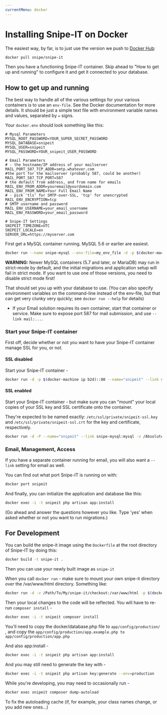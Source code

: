 ```yaml
---
currentMenu: docker
---
```


# Installing Snipe-IT on Docker

The easiest way, by far, is to just use the version we push to [Docker Hub](https://hub.docker.com/r/snipe/snipe-it/):

```sh
docker pull snipe/snipe-it
```

Then you have a functioning Snipe-IT container. Skip ahead to "How to get up and
running" to configure it and get it connected to your database.

## How to get up and running

The best way to handle all of the various settings for your various containers is to use an `env-file`.
See the Docker documentation for more details. It should be just a simple text file with environment
variable names and values, separated by ```=``` signs.

Your `docker.env` should look something like this:

```env
# Mysql Parameters
MYSQL_ROOT_PASSWORD=YOUR_SUPER_SECRET_PASSWORD
MYSQL_DATABASE=snipeit
MYSQL_USER=snipeit
MYSQL_PASSWORD=YOUR_snipeit_USER_PASSWORD

# Email Parameters
# - the hostname/IP address of your mailserver
MAIL_PORT_587_TCP_ADDR=smtp.whatever.com
#the port for the mailserver (probably 587, could be another)
MAIL_PORT_587_TCP_PORT=587
# the default from address, and from name for emails
MAIL_ENV_FROM_ADDR=youremail@yourdomain.com
MAIL_ENV_FROM_NAME=Your Full Email Name
# - pick 'tls' for SMTP-over-SSL, 'tcp' for unencrypted
MAIL_ENV_ENCRYPTION=tcp
# SMTP username and password
MAIL_ENV_USERNAME=your_email_username
MAIL_ENV_PASSWORD=your_email_password

# Snipe-IT Settings
SNIPEIT_TIMEZONE=UTC
SNIPEIT_LOCALE=en
SERVER_URL=https://myserver.com
```
First get a MySQL container running. MySQL 5.6 or earlier are easiest.

```sh
docker run --name snipe-mysql --env-file=my_env_file -d -p $(docker-machine ip b2d)::3306 mysql:5.6
```

**WARNING:** Newer MySQL containers (5.7 and later, or MariaDB) may run in strict-mode by default, and the initial migrations and application setup will fail in strict mode. If you want to use one of those versions, you need to disable strict mode first!

That should set you up with your database to use. (You can also specify environment variables on the command-line instead of the env-file, but that can get very clunky very quickly; see ```docker run --help``` for details)

* If your Email solution requires its own container, start that container or service. Make sure to expose port 587 for mail submission, and use ```--link mail:...```.

### Start your Snipe-IT container

First off, decide whether or not you want to have your Snipe-IT container manage SSL for you, or not.

#### SSL disabled

Start your Snipe-IT container -
```sh
docker run -d -p $(docker-machine ip b2d)::80 --name="snipeit" --link snipe-mysql:mysql --env-file=my_env_file snipe-it
```

#### SSL enabled
Start your Snipe-IT container - but make sure you can "mount" your local copies of your SSL key and SSL certificate onto the container.

They're expected to be named exactly: `/etc/ssl/private/snipeit-ssl.key` and `/etc/ssl/private/snipeit-ssl.crt` for the key and certificate, respectively.

```sh
docker run -d -P --name="snipeit" --link snipe-mysql:mysql -v /Absolute/Path/To/Your/SSL_Cert_directory:/etc/ssl/private --env-file=my_env_file snipe-it
```

### Email, Management, Access

If you have a separate container running for email, you will also want a ```--link``` setting for email as well.

You can find out what port Snipe-IT is running on with:

```sh
docker port snipeit
```

And finally, you can initialize the application and database like this:

```sh
docker exec -i -t snipeit php artisan app:install
```

(Go ahead and answer the questions however you like. Type 'yes' when asked whether or not you want to run migrations.)

## For Development

You can build the snipe-it image using the ```Dockerfile``` at the root directory of Snipe-IT by doing this:

```sh
docker build -t snipe-it .
```

Then you can use your newly built image as ```snipe-it```


When you call ```docker run``` - make sure to mount your own snipe-it directory *over* the /var/www/html directory. Something like:

```sh
docker run -d -v /Path/To/My/snipe-it/checkout:/var/www/html -p $(docker-machine ip b2d)::80  --name="snipeit" --link mysql:mysql snipeit
```

Then your local changes to the code will be reflected. You will have to re-run ```composer install``` -

```sh
docker exec -i -t snipeit composer install
```

You'll need to copy the docker/database.php file to ```app/config/production/``` , and copy the ```app/config/production/app.example.php to app/config/production/app.php```

And also app:install -

```sh
docker exec -i -t snipeit php artisan app:install
```

And you may still need to generate the key with -

```sh
docker exec -i -t snipeit php artisan key:generate --env=production
```
While you're developing, you may need to occasionally run -

```sh
docker exec snipeit composer dump-autoload
```

To fix the autoloading cache (if, for example, your class names change, or you add new ones...)
